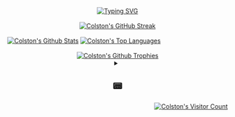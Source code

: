 <div align="center">
  <a href="https://github.com/ColstonBod-oy?tab=repositories"><img src="https://readme-typing-svg.demolab.com?font=Fira+Code&pause=1000&color=00CB06&background=000000&vCenter=true&random=false&width=435&lines=%24+Full+Stack+Web+Development;%24+Android+Mobile+Development;%24+Data+Structures+and+Algorithms;%24+Machine+Learning;%24+Responsive+Web+Design;%24+Test+Driven+Development;%24+CI%2FCD;%24+Java;%24+Kotlin;%24+Javascript;%24+Typescript;%24+React;%24+React+Native;%24+Expo;%24+Next.js;%24+CSS;%24+SASS;%24+Tailwind+CSS;%24+Bootstrap;%24+SQL;%24+PHP;%24+Laravel;%24+Firebase;%24+Python;%24+Pandas;%24+NumPy;%24+Matplotlib;%24+TensorFlow;%24+Keras;%24+Scikit-Learn;%24+Flutter;%24+Chess+lol" alt="Typing SVG" /></a>
  <br/>
  <br/>
</div>
<div align="center">
  <a href="https://github.com/ColstonBod-oy?tab=repositories"><img alt="Colston's GitHub Streak" src="https://streak-stats.demolab.com?user=ColstonBod-oy&theme=hacker&currStreakNum=00CB06&border=00CB06&stroke=00CB06&sideNums=00CB06&sideLabels=00CB06&dates=00CB06&excludeDaysLabel=00CB06&background=000000&ring=00CB06&fire=00CB06&currStreakLabel=00CB06"/></a>
  <br/>
</div> 
<div> 
  <br/>
  <a href="https://github.com/ColstonBod-oy?tab=repositories"><img alt="Colston's Github Stats" src="https://github-readme-stats.vercel.app/api?username=ColstonBod-oy&show_icons=true&title_color=00CB06&text_color=00CB06&icon_color=00CB06&border_color=00CB06&bg_color=000000" height="200px" width="49.5%"/></a>
  <a href="https://github.com/ColstonBod-oy?tab=stars"><img alt="Colston's Top Languages" src="https://github-readme-stats.vercel.app/api/top-langs/?username=ColstonBod-oy&layout=compact&langs_count=8&card_width=400&title_color=00CB06&text_color=00CB06&icon_color=00CB06&border_color=00CB06&bg_color=000000" height="200px" width="49.5%"/></a>
  <br/>
</div> 
<div align="center">
  <br/>
  <a href="https://github.com/ryo-ma/github-profile-trophy"><img alt="Colston's Github Trophies" src="https://github-profile-trophy.vercel.app/?username=ColstonBod-oy&theme=matrix&no-frame=true"/></a>
</div>
<div align="center">
  <details> 
    <summary><h2>📟</h2></summary>  
    <h3>
      “The Universe is saying: Allow me to flow through you unrestricted,<br>and you will see the greatest magic you have ever seen.”
    </h3>
    <small align="right">― Klaus Joehle</small>
    <h1></h1>  
    <a href="https://science.nasa.gov/image-detail/42916480792-cd4b5fcfdf-o/"><img alt="Westurlund 2" src="cover/Westerlund 2.png" /></a>  
    <div align="left">
      This giant cluster of about 3,000 stars, called Westerlund 2, has been released to celebrate Hubble’s 25th year in orbit and a quarter of a century of new discoveries, stunning images, and outstanding science. It resides in a raucous stellar breeding ground located 20,000 light-years away from Earth in the constellation Carina. Credits: 
      <a href="https://science.nasa.gov/mission/hubble/multimedia/hubble-images/">NASA</a>/
      <a href="https://esahubble.org/images/">ESA</a>
    </div>  
    Hi there 👋 
  </details>
</div>
<div align="right">
  <a href="https://github.com/ColstonBod-oy"><img alt="Colston's Visitor Count" src="https://profile-counter.glitch.me/ColstonBod-oy/count.svg"/></a>
</div>



